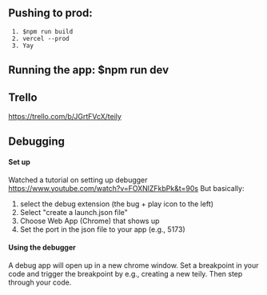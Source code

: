   
  
## Pushing to prod: 
     1. $npm run build 
     2. vercel --prod 
     3. Yay    

## Running the app: $npm run dev 

## Trello 
https://trello.com/b/JGrtFVcX/teily

## Debugging
#### Set up 
Watched a tutorial on setting up debugger https://www.youtube.com/watch?v=FOXNlZFkbPk&t=90s
But basically:
1. select the debug extension (the bug + play icon to the left)
2. Select "create a launch.json file" 
3. Choose Web App (Chrome) that shows up
4. Set the port in the json file to your app (e.g., 5173)
#### Using the debugger 
A debug app will open up in a new chrome window. Set a breakpoint in your code and trigger the breakpoint by e.g., creating a new teily. Then step through your code. 
